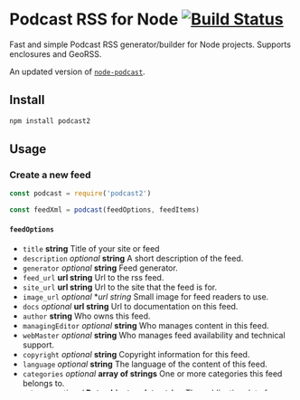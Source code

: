 # Podcast RSS for Node [![Build Status](https://travis-ci.org/ArtskydJ/podcast2.svg?branch=master)](https://travis-ci.org/ArtskydJ/podcast2)

Fast and simple Podcast RSS generator/builder for Node projects. Supports enclosures and GeoRSS.

An updated version of [`node-podcast`](https://github.com/maxnowack/node-podcast).

## Install

```sh
npm install podcast2
```

## Usage

### Create a new feed

```js
const podcast = require('podcast2')

const feedXml = podcast(feedOptions, feedItems)
```

#### `feedOptions`

* `title` **string** Title of your site or feed
* `description` _optional_ **string** A short description of the feed.
* `generator` _optional_  **string** Feed generator.
* `feed_url` **url string** Url to the rss feed.
* `site_url` **url string** Url to the site that the feed is for.
* `image_url` _optional_  **url string* Small image for feed readers to use.
* `docs` _optional_ **url string** Url to documentation on this feed.
* `author` **string** Who owns this feed.
* `managingEditor` _optional_ **string** Who manages content in this feed.
* `webMaster` _optional_ **string** Who manages feed availability and technical support.
* `copyright` _optional_ **string** Copyright information for this feed.
* `language` _optional_ **string**  The language of the content of this feed.
* `categories` _optional_ **array of strings**  One or more categories this feed belongs to.
* `pubDate` _optional_ **Date object or date string** The publication date for content in the feed
* `ttl` _optional_ **integer** Number of minutes feed can be cached before refreshing from source.
* `itunesAuthor` _optional_  **string** (iTunes specific) author of the podcast
* `itunesSubtitle` _optional_  **string** (iTunes specific) subtitle for iTunes listing
* `itunesSummary` _optional_  **string** (iTunes specific) summary for iTunes listing
* `itunesOwner` _optional_ **object** (iTunes specific) owner of the podcast
    * `name` **string**
    * `email` **string**
* `itunesExplicit` _optional_ **boolean** (iTunes specific) specifies if the podcast contains explicit content
* `itunesCategory` _optional_ **array of objects** (iTunes specific) Categories for iTunes
    * `text` **string**
    * `subcats` **array of objects** A recursive array of these category objects
* `itunesImage` _optional_ **string** (iTunes specific) link to an image for the podcast
* `indent` _optional_ **boolean** Whether or not the output should be indented with a tab

#### `feedItems`

An array of any number of item objects.

Item object properties:

* `title` **string** Title of this particular item.
* `description` **string** Content for the item.  Can contain html but link and image urls must be absolute path including hostname.
* `url` **url string** Url to the item. This could be a blog entry.
* `guid` **unique string** A unique string feed readers use to know if an item is new or has already been seen.
If you use a guid never change it.  If you don't provide a guid then your item urls must
be unique.
* `categories` _optional_ **array of strings** If provided, each array item will be added as a category element
* `author` _optional_  **string**  If included it is the name of the item's creator.
If not provided the item author will be the same as the feed author.  This is typical
except on multi-author blogs.
* `date` **Date object or date string** The date and time of when the item was created.  Feed
readers use this to determine the sort order. Some readers will also use it to determine
if the content should be presented as unread.
* `lat` _optional_ **number** The latitude coordinate of the item.
* `long` _optional_ **number** The longitude coordinate of the item.
* `enclosure` _optional_ **object** Attach a multimedia file to this item.
    * `url` **string** Url to the related file.
    * `file` _optional_ **string** Path to the related file on the filesystem. Used to fill out size and mime
    information.
    * `size` _optional_ **number** Number of bytes in the file. The length field will default to 0 if the
    `size` or `file` fields have not been set.
    * `mime` _optional_ **string** Mime type of the file. Will be guessed from the url if this parameter is
    not set.
* `itunesAuthor` _optional_  **string** (iTunes specific) author of the podcast
* `itunesExplicit` _optional_ **boolean** (iTunes specific) specifies if the podcast contains explicit content
* `itunesSubtitle` _optional_  **string** (iTunes specific) subtitle for iTunes listing
* `itunesSummary` _optional_  **string** (iTunes specific) summary for iTunes listing
* `itunesDuration` _optional_ **number** (iTunes specific) duration of the podcast item in seconds
* `itunesKeywords` _optional_ **array of string** (iTunes specific) keywords of the podcast
* `itunesImage` _optional_ **string** (iTunes specific) link to an image for the item

## Example Usage

```js
const podcast = require('podcast2')

const xml = podcast({
    title: 'title',
    description: 'description',
    feed_url: 'http://example.com/rss.xml',
    site_url: 'http://example.com',
    image_url: 'http://example.com/icon.png',
    docs: 'http://example.com/rss/docs.html',
    author: 'Joseph Dykstra',
    managingEditor: 'Joseph Dykstra',
    webMaster: 'Joseph Dykstra',
    copyright: '2013 Joseph Dykstra',
    language: 'en',
    categories: ['Category 1','Category 2','Category 3'],
    pubDate: 'May 20, 2012 04:00:00 GMT',
    ttl: '60',
    itunesAuthor: 'Joseph Dykstra',
    itunesSubtitle: 'I am a sub title',
    itunesSummary: 'I am a summary',
    itunesOwner: { name: 'Joseph Dykstra', email:'example@example.com' },
    itunesExplicit: false,
    itunesCategory: {
        "text": "Entertainment",
        "subcats": [{
            "text": "Television"
        }]
    },
    itunesImage: 'http://link.to/image.png'
}, [{
    title:  'item title',
    description: 'use this for the content. It can include html.',
    url: 'http://example.com/article4?this&that', // link to the item
    guid: '1123', // optional - defaults to url
    categories: ['Category 1','Category 2','Category 3','Category 4'], // optional - array of item categories
    author: 'Guest Author', // optional - defaults to feed author property
    date: 'May 27, 2012', // any format that js Date can parse.
    lat: 33.417974, //optional latitude field for GeoRSS
    long: -111.933231, //optional longitude field for GeoRSS
    enclosure : {url:'...', file:'path-to-file'}, // optional enclosure
    itunesAuthor: 'Joseph Dykstra',
    itunesExplicit: false,
    itunesSubtitle: 'I am a sub title',
    itunesSummary: 'I am a summary',
    itunesDuration: 12345,
    itunesKeywords: ['javascript','podcast']
}])

```

## Tests

Tests included use Tape. Use `npm test` to run the tests.

```sh
npm test
```

## Credit / License

I forked the `node-podcast` module, because it wasn't passing its tests, and the install was failing.

[Original Repository License](https://github.com/maxnowack/node-podcast#license)

[MIT](https://choosealicense.com/licenses/mit)
